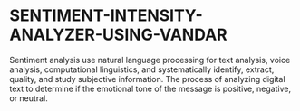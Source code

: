 # SENTIMENT-INTENSITY-ANALYZER-USING-VANDAR

Sentiment analysis use natural language processing for text analysis, voice analysis, computational linguistics, and systematically identify, extract, quality, and study subjective information. The process of analyzing digital text to determine if the emotional tone of the message is positive, negative, or neutral.
